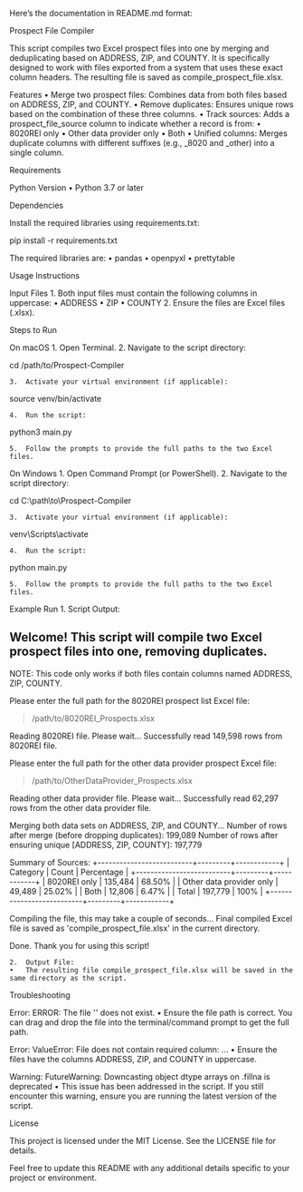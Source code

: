 Here’s the documentation in README.md format:

Prospect File Compiler

This script compiles two Excel prospect files into one by merging and deduplicating based on ADDRESS, ZIP, and COUNTY. It is specifically designed to work with files exported from a system that uses these exact column headers. The resulting file is saved as compile_prospect_file.xlsx.

Features
	•	Merge two prospect files: Combines data from both files based on ADDRESS, ZIP, and COUNTY.
	•	Remove duplicates: Ensures unique rows based on the combination of these three columns.
	•	Track sources: Adds a prospect_file_source column to indicate whether a record is from:
	•	8020REI only
	•	Other data provider only
	•	Both
	•	Unified columns: Merges duplicate columns with different suffixes (e.g., _8020 and _other) into a single column.

Requirements

Python Version
	•	Python 3.7 or later

Dependencies

Install the required libraries using requirements.txt:

pip install -r requirements.txt

The required libraries are:
	•	pandas
	•	openpyxl
	•	prettytable

Usage Instructions

Input Files
	1.	Both input files must contain the following columns in uppercase:
	•	ADDRESS
	•	ZIP
	•	COUNTY
	2.	Ensure the files are Excel files (.xlsx).

Steps to Run

On macOS
	1.	Open Terminal.
	2.	Navigate to the script directory:

cd /path/to/Prospect-Compiler


	3.	Activate your virtual environment (if applicable):

source venv/bin/activate


	4.	Run the script:

python3 main.py


	5.	Follow the prompts to provide the full paths to the two Excel files.

On Windows
	1.	Open Command Prompt (or PowerShell).
	2.	Navigate to the script directory:

cd C:\path\to\Prospect-Compiler


	3.	Activate your virtual environment (if applicable):

venv\Scripts\activate


	4.	Run the script:

python main.py


	5.	Follow the prompts to provide the full paths to the two Excel files.

Example Run
	1.	Script Output:

Welcome! This script will compile two Excel prospect files into one, removing duplicates.
--------------------------------------------------------------------------------------

NOTE: This code only works if both files contain columns named ADDRESS, ZIP, COUNTY.

Please enter the full path for the 8020REI prospect list Excel file:
> /path/to/8020REI_Prospects.xlsx

Reading 8020REI file. Please wait...
Successfully read 149,598 rows from 8020REI file.

Please enter the full path for the other data provider prospect Excel file:
> /path/to/OtherDataProvider_Prospects.xlsx

Reading other data provider file. Please wait...
Successfully read 62,297 rows from the other data provider file.

Merging both data sets on ADDRESS, ZIP, and COUNTY...
Number of rows after merge (before dropping duplicates): 199,089
Number of rows after ensuring unique [ADDRESS, ZIP, COUNTY]: 197,779

Summary of Sources:
+--------------------------+---------+------------+
|         Category         |  Count  | Percentage |
+--------------------------+---------+------------+
|       8020REI only       | 135,484 |   68.50%   |
| Other data provider only |  49,489 |   25.02%   |
|           Both           |  12,806 |   6.47%    |
|          Total           | 197,779 |    100%    |
+--------------------------+---------+------------+ 

Compiling the file, this may take a couple of seconds...
Final compiled Excel file is saved as 'compile_prospect_file.xlsx' in the current directory.

Done. Thank you for using this script!


	2.	Output File:
	•	The resulting file compile_prospect_file.xlsx will be saved in the same directory as the script.

Troubleshooting

Error: ERROR: The file '<path>' does not exist.
	•	Ensure the file path is correct. You can drag and drop the file into the terminal/command prompt to get the full path.

Error: ValueError: File does not contain required column: ...
	•	Ensure the files have the columns ADDRESS, ZIP, and COUNTY in uppercase.

Warning: FutureWarning: Downcasting object dtype arrays on .fillna is deprecated
	•	This issue has been addressed in the script. If you still encounter this warning, ensure you are running the latest version of the script.

License

This project is licensed under the MIT License. See the LICENSE file for details.

Feel free to update this README with any additional details specific to your project or environment.